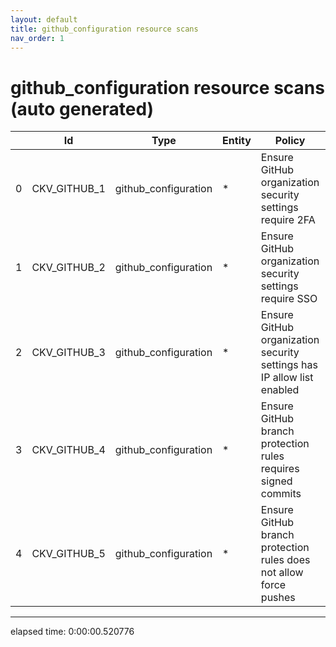 ```yaml
---
layout: default
title: github_configuration resource scans
nav_order: 1
---
```


# github_configuration resource scans (auto generated)

|    | Id           | Type                 | Entity   | Policy                                                                 | IaC                  |
|----|--------------|----------------------|----------|------------------------------------------------------------------------|----------------------|
|  0 | CKV_GITHUB_1 | github_configuration | *        | Ensure GitHub organization security settings require 2FA               | github_configuration |
|  1 | CKV_GITHUB_2 | github_configuration | *        | Ensure GitHub organization security settings require SSO               | github_configuration |
|  2 | CKV_GITHUB_3 | github_configuration | *        | Ensure GitHub organization security settings has IP allow list enabled | github_configuration |
|  3 | CKV_GITHUB_4 | github_configuration | *        | Ensure GitHub branch protection rules requires signed commits          | github_configuration |
|  4 | CKV_GITHUB_5 | github_configuration | *        | Ensure GitHub branch protection rules does not allow force pushes      | github_configuration |


---


elapsed time: 0:00:00.520776
